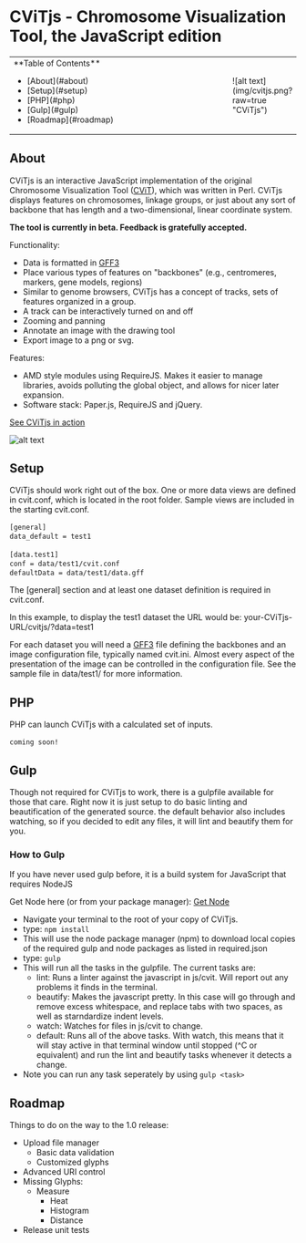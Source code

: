 # CViTjs - Chromosome Visualization Tool, the JavaScript edition

<table>
  <tr>
    <td width="100%">
**Table of Contents** 
<ul>
  <li> [About](#about) </li>
  <li> [Setup](#setup) </li>
  <li> [PHP](#php) </li>
  <li> [Gulp](#gulp) </li>
  <li> [Roadmap](#roadmap) </li>
</ul> 
    </td>
    <td>
![alt text](img/cvitjs.png?raw=true "CViTjs")
    </td>
  <tr>
</table>
  
## About

CViTjs is an interactive JavaScript implementation of the original Chromosome 
Visualization Tool (<a href="https://sourceforge.net/projects/cvit/">CViT</a>), 
which was written in Perl. CViTjs displays features on chromosomes, linkage groups, or just 
about any sort of backbone that has length and a two-dimensional, linear coordinate system.

**The tool is currently in beta. Feedback is gratefully accepted.**

Functionality:
+ Data is formatted in <a href="http://gmod.org/wiki/GFF3">GFF3</a>
+ Place various types of features on "backbones" (e.g., centromeres, markers, gene models, regions)
+ Similar to genome browsers, CViTjs has a concept of tracks, sets of features organized in a group.
+ A track can be interactively turned on and off
+ Zooming and panning
+ Annotate an image with the drawing tool
+ Export image to a png or svg.

Features:
+ AMD style modules using RequireJS. Makes it easier to manage libraries, avoids polluting the global object, and allows for nicer later expansion.
+ Software stack: Paper.js, RequireJS and jQuery.

[See CViTjs in action](https://awilkey.github.io/cvitjs/?data=test1)

![alt text](img/CViTjs_sample.png?raw=true "CViTjs")

## Setup

CViTjs should work right out of the box. One or more data views are defined in cvit.conf,
which is located in the root folder. Sample views are included in the starting cvit.conf.
~~~~
[general]
data_default = test1

[data.test1]
conf = data/test1/cvit.conf
defaultData = data/test1/data.gff
~~~~
The [general] section and at least one dataset definition is required in cvit.conf.

In this example, to display the test1 dataset the URL would be: your-CViTjs-URL/cvitjs/?data=test1

For each dataset you will need a <a href="http://gmod.org/wiki/GFF3">GFF3</a> file defining the backbones and an image configuration file, typically named cvit.ini. Almost every aspect of the presentation of the image can be controlled in the configuration file. See the sample file in data/test1/ for more information.

## PHP

PHP can launch CViTjs with a calculated set of inputs.

~~~~
coming soon!
~~~~
## Gulp

Though not required for CViTjs to work, there is a gulpfile available for those that care. Right now it is just setup to do basic linting and beautification of the generated source. the default behavior also includes watching, so if you decided to edit any files, it will lint and beautify them for you.

### How to Gulp

If you have never used gulp before, it is a build system for JavaScript that requires NodeJS

Get Node here (or from your package manager): [Get Node](https://nodejs.org/ "Node's Homepage")


+ Navigate your terminal to the root of your copy of CViTjs.
+ type: ``` npm install ```
+ This will use the node package manager (npm) to download local copies of the required gulp and node packages as listed in required.json
+ type: ``` gulp ```
+ This will run all the tasks in the gulpfile. The current tasks are:
	+ lint: Runs a linter against the javascript in js/cvit. Will report out any problems it finds in the terminal.
	+ beautify: Makes the javascript pretty. In this case will go through and remove excess whitespace, and replace tabs with two spaces, as well as starndardize indent levels.
	+ watch: Watches for files in js/cvit to change.
	+ default: Runs all of the above tasks. With watch, this means that it will stay active in that terminal window until stopped (^C or equivalent) and run the lint and beautify tasks whenever it detects a change.
+ Note you can run any task seperately by using ``` gulp <task> ```

## Roadmap
Things to do on the way to the 1.0 release:
+ Upload file manager
	+ Basic data validation
	+ Customized glyphs
+ Advanced URI control 
+ Missing Glyphs:
    + Measure
    	+ Heat
        + Histogram
        + Distance
+ Release unit tests

<br><br>